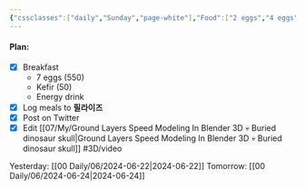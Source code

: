```yaml
---
{"cssclasses":["daily","Sunday","page-white"],"Food":["2 eggs","4 eggs","egg","energy drink","B&P"],"diet":false,"cals":true,"calories":571,"protein":48,"fat":34,"carbs":9,"date":"2024-06-23","share":true,"dg-publish":true,"permalink":"/00-daily/06/2024-06-23/","contentClasses":"daily Sunday page-white","dgPassFrontmatter":true,"noteIcon":"","created":"2025-01-21T01:20:16.089+10:00","updated":"2025-01-21T15:25:25.711+10:00"}
---
```


#### Plan:
- [x] Breakfast
	- 7 eggs (550)
	- Kefir (50)
	- Energy drink
- [x] Log meals to **필라이즈**
- [x] Post on Twitter
- [x] Edit [[07/My/Ground Layers Speed Modeling In Blender 3D 💀 Buried dinosaur skull\|Ground Layers Speed Modeling In Blender 3D 💀 Buried dinosaur skull]] #3D/video

Yesterday: [[00 Daily/06/2024-06-22\|2024-06-22]]
Tomorrow: [[00 Daily/06/2024-06-24\|2024-06-24]]